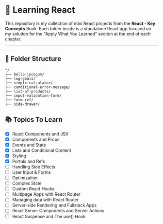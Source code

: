 # 🧠 Learning React

This repository is my collection of mini React projects from the **React - Key Concepts** Book. Each folder inside is a standalone React app focused on my solution for the "Apply What You Learned" section at the end of each chapter.

---

## 📁 Folder Structure
```
*/
├── hello-jocogum/
├── log-goals/
├── simple-calculator/
├── conditional-error-message/
├── list-of-products/
├── input-validation-form/
├── form-ref/
├── side-drawer/
```

## 📚 Topics To Learn
- [x] React Components and JSX
- [x] Components and Props
- [x] Events and State
- [x] Lists and Conditional Content
- [x] Styling
- [x] Portals and Refs
- [ ] Handling Side Effects
- [ ] User Input & Forms
- [ ] Optimization
- [ ] Complex State
- [ ] Custom React Hooks
- [ ] Multipage Apps with React Router
- [ ] Managing data with React Router
- [ ] Server-side Rendering and Fullstack Apps
- [ ] React Server Components and Server Actions
- [ ] React Suspense and The use() Hook